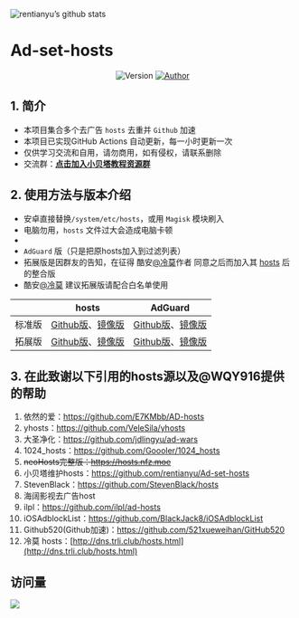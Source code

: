 ![rentianyu’s github stats](https://github-readme-stats.vercel.app/api?username=rentianyu&show_icons=true&theme=merko)
# Ad-set-hosts

<p align="center">
    <img alt="Version" src="https://img.shields.io/badge/release-1.0-blue"/>
    <a href="https://github.com/rentianyu">
        <img alt="Author" src="https://img.shields.io/badge/author-小贝塔-blueviolet"/>
    </a>
</p>


## 1. 简介

- 本项目集合多个去广告 `hosts` 去重并 `Github` 加速
- 本项目已实现GitHub Actions 自动更新，每一小时更新一次
- 仅供学习交流和自用，请勿商用，如有侵权，请联系删除
- 交流群：**[点击加入小贝塔教程资源群](https://jq.qq.com/?_wv=1027&k=Ju2X65DC)**

## 2. 使用方法与版本介绍

- 安卓直接替换`/system/etc/hosts`，或用 `Magisk` 模块刷入
- 电脑勿用，`hosts` 文件过大会造成电脑卡顿
- 
- `AdGuard` 版（只是把原hosts加入到过滤列表）
- 拓展版是因群友的告知，在征得 酷安[@冷莫](http://www.coolapk.com/u/701839)作者 同意之后而加入其 [hosts](http://dns.trli.club/hosts.html) 后的整合版
- 酷安[@冷莫](http://www.coolapk.com/u/701839) 建议拓展版请配合白名单使用


|        | hosts                                                        | AdGuard                                                      |
| ------ | ------------------------------------------------------------ | ------------------------------------------------------------ |
| 标准版 | [Github版](https://raw.githubusercontent.com/rentianyu/Ad-set-hosts/master/hosts)、[镜像版](https://raw.fastgit.org/rentianyu/Ad-set-hosts/master/hosts) | [Github版](https://raw.githubusercontent.com/rentianyu/Ad-set-hosts/master/adguard)、[镜像版](https://raw.fastgit.org/rentianyu/Ad-set-hosts/master/adguard) |
| 拓展版 | [Github版](https://raw.githubusercontent.com/rentianyu/Ad-set-hosts/master/hosts-full)、[镜像版](https://raw.fastgit.org/rentianyu/Ad-set-hosts/master/hosts-full) | [Github版](https://raw.githubusercontent.com/rentianyu/Ad-set-hosts/master/adguard-full)、[镜像版](https://raw.fastgit.org/rentianyu/Ad-set-hosts/master/adguard-full) |

## 3. 在此致谢以下引用的hosts源以及@WQY916提供的帮助

1. 依然的爱：https://github.com/E7KMbb/AD-hosts   
2. yhosts：https://github.com/VeleSila/yhosts   
3. 大圣净化：https://github.com/jdlingyu/ad-wars 
4. 1024_hosts：https://github.com/Goooler/1024_hosts   
5. ~~neoHosts完整版：https://hosts.nfz.moe~~   
6. 小贝塔维护hosts：https://github.com/rentianyu/Ad-set-hosts   
7. StevenBlack：https://github.com/StevenBlack/hosts   
8. 海阔影视去广告host
9. ilpl：https://github.com/ilpl/ad-hosts
10. iOSAdblockList：https://github.com/BlackJack8/iOSAdblockList
11. Github520(Github加速)：https://github.com/521xueweihan/GitHub520
12. 冷莫 hosts：[http://dns.trli.club/hosts.html](http://dns.trli.club/hosts.html)

## 访问量

![](http://profile-counter.glitch.me/rentianyu_Ad-set-hosts/count.svg)
